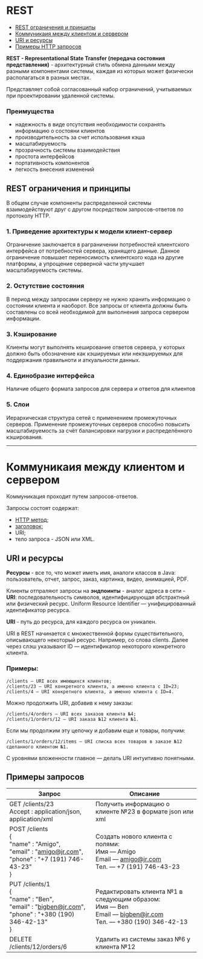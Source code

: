 # REST

* [REST ограничения и принципы](#principles)
* [Коммуникаия между клиентом и сервером](#communcation)
* [URI и ресурсы](#URIResources)
* [Примеры HTTP запросов](#examples)

**REST - Representational State Transfer (передача состояния представления)** - архитектурный стиль обмена
данными между разными компонентами системы, каждая из которых может физически располагаться в разных местах.

Представляет собой согласованный набор ограничений, учитываемых при проектировании удаленной системы.

### Преимущества

- надежность в виде отсутствия необходимости сохранять информацию о состояни клиентов
- производительность за счет использования кэша
- масштабируемость
- прозрачность системы взаимодействия
- простота интерфейсов
- портативность компонентов
- легкость внесения изменений

<a name = "principles"></a>

## REST ограничения и принципы

В общем случае компоненты распределенной системы взаимодействуют друг с другом посредством запросов-ответов по
протоколу HTTP.

### 1. Приведение архитектуры к модели клиент-сервер

Ограничение заключается в раграничении потребностей клиентского интерфейса от потребностей сервера, хранящего
данные. Данное ограничение повышает переносимость клиентского кода на другие платформы, а упрощение серверной
части улучшает масштабируемость системы.

### 2. Остутствие состояния

В период между запросами серверу не нужно хранить информацию о состоянии клиента и наоборот. Все запросы от клиента
должны быть составлены со всей необходимой для выполнения запроса сервером информации.

### 3. Кэширование

Клиенты могут выполнять кеширование ответов сервера, у которых должно быть обозначение как кэшируемых или
некэшируемых для поддержания правильноти и аткуальности данных.

### 4. Единобразие интерфейса

Наличие общего формата запросов для сервера и ответов для клиентов

### 5. Слои

Иерархическая структура сетей с применением промежуточных серверов. Применение промежуточных серверов способно повысить
масштабируемость за счёт балансировки нагрузки и распределённого кэширования.

---

<a name = "communcation"></a>

# Коммуникаия между клиентом и сервером

Коммуникация проходит путем запросов-ответов.

Запросы состоят содержат:
- [HTTP метод](../spring/mvc/README.md#HTTP);
- [заголовок](https://ru.wikipedia.org/wiki/Список_заголовков_HTTP);
- URI;
- тело запроса - JSON или XML.

<a name = "URIResources"></a>

## URI и ресурсы

**Ресурсы** - все то, что может иметь имя, аналоги классов в Java: пользователь, отчет, запрос, заказ,
картинка, видео, анимацией, PDF.

Клиенты отпраляют запросы на **эндпоинты** - аналог адреса в сети - **URI**: последовательность символов,
идентифицирующая абстрактный или физический ресурс. Uniform Resource Identifier — унифицированный идентификатор ресурса.

**URI** - путь до ресурса, для каждого ресурса он уникален.

URI в REST начинается с множественной формы существительного, описывающего некоторый ресурс. Например, со слова
clients. Далее через слэш указывают ID — идентификатор некоторого конкретного клиента.

<a name = "examples"></a>

### Примеры:
```
/clients — URI всех имеющихся клиентов;
/clients/23 — URI конкретного клиента, а именно клиента с ID=23;
/clients/4 — URI конкретного клиента, а именно клиента с ID=4.
```

Можно продолжить URI, добавив к нему заказы:
```
/clients/4/orders — URI всех заказов клиента №4;
/clients/1/orders/12 — URI заказа №12 клиента №1.
```

Если мы продолжим эту цепочку и добавим еще и товары, получим:
```
/clients/1/orders/12/items — URI списка всех товаров в заказе №12 сделанного клиентом №1.
```
С уровнями вложенности главное — делать URI интуитивно понятными.

## Примеры запросов

| Запрос | Описание                                                 |
|--------|----------------------------------------------------------|
|GET /clients/23<br/>Accept : application/json, application/xml| Получить информацию о клиенте №23 в формате json или xml |
|POST /clients<br/>{<br/>"name" : "Amigo",<br/>"email" : "amigo@jr.com",<br/>"phone" : "+7 (191) 746-43-23"<br/>} | Создать нового клиента с полями:<br/>Имя — Amigo<br/>Email — amigo@jr.com<br/>Тел. — +7 (191) 746-43-23|
|PUT /clients/1<br/>{<br/>"name" : "Ben",<br/>"email" : "bigben@jr.com",<br/>"phone" : "+380 (190) 346-42-13"<br/>}|Редактировать клиента №1 в следующим образом:<br/>Имя — Ben<br/>Email — bigben@jr.com<br/>Тел. — +380 (190) 346-42-13|
|DELETE /clients/12/orders/6|Удалить из системы заказ №6 у клиента №12|